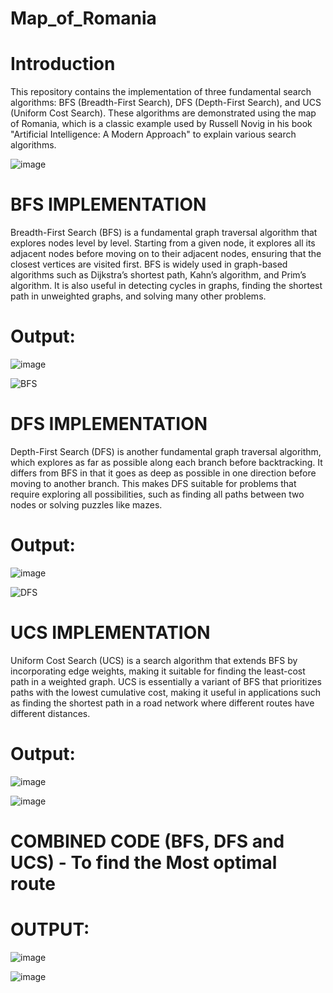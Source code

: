 # Map_of_Romania

# Introduction

This repository contains the implementation of three fundamental search algorithms: BFS (Breadth-First Search), DFS (Depth-First Search), and UCS (Uniform Cost Search). These algorithms are demonstrated using the map of Romania, which is a classic example used by Russell Novig in his book "Artificial Intelligence: A Modern Approach" to explain various search algorithms.

![image](https://github.com/user-attachments/assets/3e04b70d-4737-4719-b57c-7733449d1f71)


# BFS IMPLEMENTATION

Breadth-First Search (BFS) is a fundamental graph traversal algorithm that explores nodes level by level. Starting from a given node, it explores all its adjacent nodes before moving on to their adjacent nodes, ensuring that the closest vertices are visited first. BFS is widely used in graph-based algorithms such as Dijkstra’s shortest path, Kahn’s algorithm, and Prim’s algorithm. It is also useful in detecting cycles in graphs, finding the shortest path in unweighted graphs, and solving many other problems.

# Output:

![image](https://github.com/user-attachments/assets/65f45dac-84ee-4b79-98a4-ae0d39f9fc7a)

![BFS](https://github.com/user-attachments/assets/39ac6387-09be-4700-9b63-b1fadb06076f)


# DFS IMPLEMENTATION

Depth-First Search (DFS) is another fundamental graph traversal algorithm, which explores as far as possible along each branch before backtracking. It differs from BFS in that it goes as deep as possible in one direction before moving to another branch. This makes DFS suitable for problems that require exploring all possibilities, such as finding all paths between two nodes or solving puzzles like mazes.

# Output: 

![image](https://github.com/user-attachments/assets/55c3ebde-d851-447d-be95-5adeb7fddae1)

![DFS](https://github.com/user-attachments/assets/72ab6226-f64c-4829-86d9-d69a5ea57f86)


# UCS IMPLEMENTATION

Uniform Cost Search (UCS) is a search algorithm that extends BFS by incorporating edge weights, making it suitable for finding the least-cost path in a weighted graph. UCS is essentially a variant of BFS that prioritizes paths with the lowest cumulative cost, making it useful in applications such as finding the shortest path in a road network where different routes have different distances.

# Output:

![image](https://github.com/user-attachments/assets/bd5cfd16-75e6-4fc3-83ac-ee122915c2ce)

![image](https://github.com/user-attachments/assets/65812590-bbfa-46d1-87ed-fe22d8def172)

# COMBINED CODE (BFS, DFS and UCS) - To find the Most optimal route

# OUTPUT:

![image](https://github.com/user-attachments/assets/3c218141-ec8b-49d5-9909-ca644be1aa61)

![image](https://github.com/user-attachments/assets/3e9b237e-c8f1-454a-90cf-dd6a67d2b6e0)



